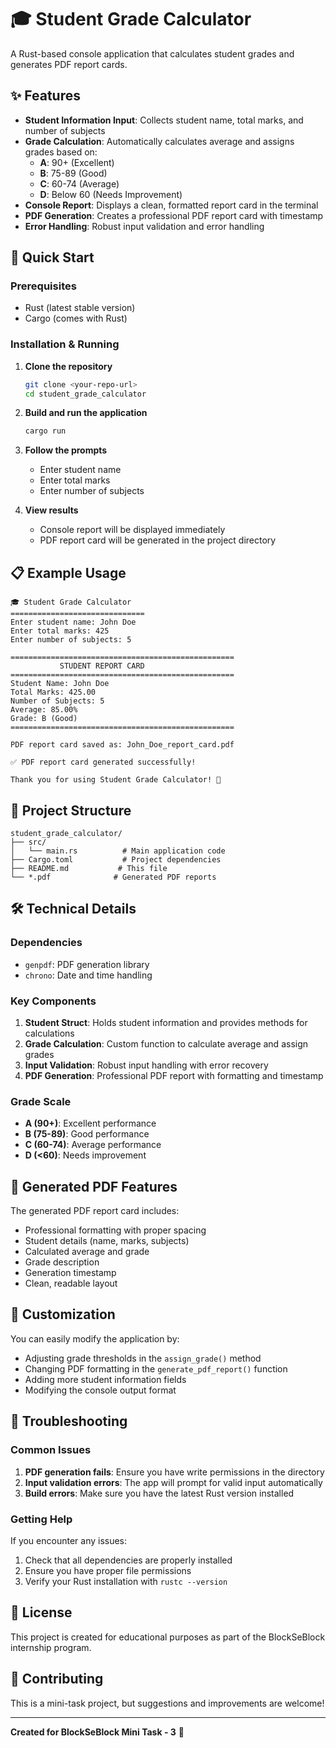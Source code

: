 # 🎓 Student Grade Calculator

A Rust-based console application that calculates student grades and generates PDF report cards.

## ✨ Features

- **Student Information Input**: Collects student name, total marks, and number of subjects
- **Grade Calculation**: Automatically calculates average and assigns grades based on:
  - **A**: 90+ (Excellent)
  - **B**: 75-89 (Good)
  - **C**: 60-74 (Average)
  - **D**: Below 60 (Needs Improvement)
- **Console Report**: Displays a clean, formatted report card in the terminal
- **PDF Generation**: Creates a professional PDF report card with timestamp
- **Error Handling**: Robust input validation and error handling

## 🚀 Quick Start

### Prerequisites
- Rust (latest stable version)
- Cargo (comes with Rust)

### Installation & Running

1. **Clone the repository**
   ```bash
   git clone <your-repo-url>
   cd student_grade_calculator
   ```

2. **Build and run the application**
   ```bash
   cargo run
   ```

3. **Follow the prompts**
   - Enter student name
   - Enter total marks
   - Enter number of subjects

4. **View results**
   - Console report will be displayed immediately
   - PDF report card will be generated in the project directory

## 📋 Example Usage

```
🎓 Student Grade Calculator
==============================
Enter student name: John Doe
Enter total marks: 425
Enter number of subjects: 5

==================================================
           STUDENT REPORT CARD
==================================================
Student Name: John Doe
Total Marks: 425.00
Number of Subjects: 5
Average: 85.00%
Grade: B (Good)
==================================================

PDF report card saved as: John_Doe_report_card.pdf

✅ PDF report card generated successfully!

Thank you for using Student Grade Calculator! 🎉
```

## 📁 Project Structure

```
student_grade_calculator/
├── src/
│   └── main.rs          # Main application code
├── Cargo.toml           # Project dependencies
├── README.md           # This file
└── *.pdf              # Generated PDF reports
```

## 🛠️ Technical Details

### Dependencies
- `genpdf`: PDF generation library
- `chrono`: Date and time handling

### Key Components

1. **Student Struct**: Holds student information and provides methods for calculations
2. **Grade Calculation**: Custom function to calculate average and assign grades
3. **Input Validation**: Robust input handling with error recovery
4. **PDF Generation**: Professional PDF report with formatting and timestamp

### Grade Scale
- **A (90+)**: Excellent performance
- **B (75-89)**: Good performance  
- **C (60-74)**: Average performance
- **D (<60)**: Needs improvement

## 📄 Generated PDF Features

The generated PDF report card includes:
- Professional formatting with proper spacing
- Student details (name, marks, subjects)
- Calculated average and grade
- Grade description
- Generation timestamp
- Clean, readable layout

## 🔧 Customization

You can easily modify the application by:
- Adjusting grade thresholds in the `assign_grade()` method
- Changing PDF formatting in the `generate_pdf_report()` function
- Adding more student information fields
- Modifying the console output format

## 🐛 Troubleshooting

### Common Issues

1. **PDF generation fails**: Ensure you have write permissions in the directory
2. **Input validation errors**: The app will prompt for valid input automatically
3. **Build errors**: Make sure you have the latest Rust version installed

### Getting Help

If you encounter any issues:
1. Check that all dependencies are properly installed
2. Ensure you have proper file permissions
3. Verify your Rust installation with `rustc --version`

## 📝 License

This project is created for educational purposes as part of the BlockSeBlock internship program.

## 🤝 Contributing

This is a mini-task project, but suggestions and improvements are welcome!

---

**Created for BlockSeBlock Mini Task - 3** 🚀 